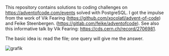 This repository contains solutions to coding challenges on https://adventofcode.com/events solved with PostgreSQL. I got the impulse from the work of Vik Fearing (https://github.com/xocolatl/advent-of-code) and Feike Steenbergen. (https://gitlab.com/feike/adventofcode). See also this informative talk by Vik Fearing: https://cds.cern.ch/record/2706981.

The basic idea is: read the file; one query will give me the answer.

![grafik](https://user-images.githubusercontent.com/64534242/224465392-4846b325-68ed-45ad-9a15-d013b4694e38.png)
